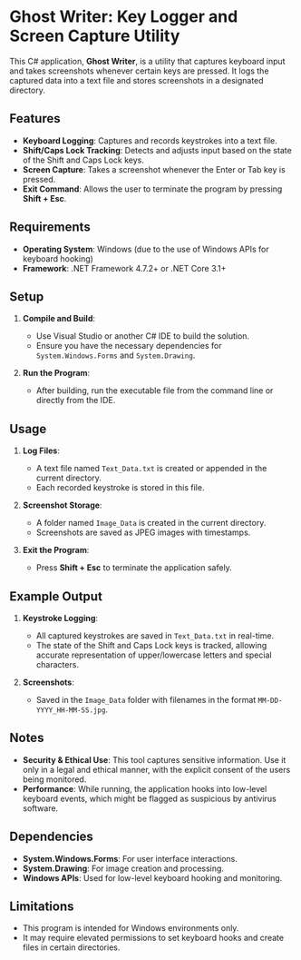 # Ghost Writer: Key Logger and Screen Capture Utility

This C# application, **Ghost Writer**, is a utility that captures keyboard input and takes screenshots whenever certain keys are pressed. It logs the captured data into a text file and stores screenshots in a designated directory.

## Features

- **Keyboard Logging**: Captures and records keystrokes into a text file.
- **Shift/Caps Lock Tracking**: Detects and adjusts input based on the state of the Shift and Caps Lock keys.
- **Screen Capture**: Takes a screenshot whenever the Enter or Tab key is pressed.
- **Exit Command**: Allows the user to terminate the program by pressing **Shift + Esc**.

## Requirements

- **Operating System**: Windows (due to the use of Windows APIs for keyboard hooking)
- **Framework**: .NET Framework 4.7.2+ or .NET Core 3.1+

## Setup

1. **Compile and Build**:
   - Use Visual Studio or another C# IDE to build the solution.
   - Ensure you have the necessary dependencies for `System.Windows.Forms` and `System.Drawing`.

2. **Run the Program**:
   - After building, run the executable file from the command line or directly from the IDE.

## Usage

1. **Log Files**:
   - A text file named `Text_Data.txt` is created or appended in the current directory.
   - Each recorded keystroke is stored in this file.
  
2. **Screenshot Storage**:
   - A folder named `Image_Data` is created in the current directory.
   - Screenshots are saved as JPEG images with timestamps.

3. **Exit the Program**:
   - Press **Shift + Esc** to terminate the application safely.

## Example Output

1. **Keystroke Logging**:
   - All captured keystrokes are saved in `Text_Data.txt` in real-time.
   - The state of the Shift and Caps Lock keys is tracked, allowing accurate representation of upper/lowercase letters and special characters.

2. **Screenshots**:
   - Saved in the `Image_Data` folder with filenames in the format `MM-DD-YYYY_HH-MM-SS.jpg`.

## Notes

- **Security & Ethical Use**: This tool captures sensitive information. Use it only in a legal and ethical manner, with the explicit consent of the users being monitored.
- **Performance**: While running, the application hooks into low-level keyboard events, which might be flagged as suspicious by antivirus software.

## Dependencies

- **System.Windows.Forms**: For user interface interactions.
- **System.Drawing**: For image creation and processing.
- **Windows APIs**: Used for low-level keyboard hooking and monitoring.

## Limitations

- This program is intended for Windows environments only.
- It may require elevated permissions to set keyboard hooks and create files in certain directories.
